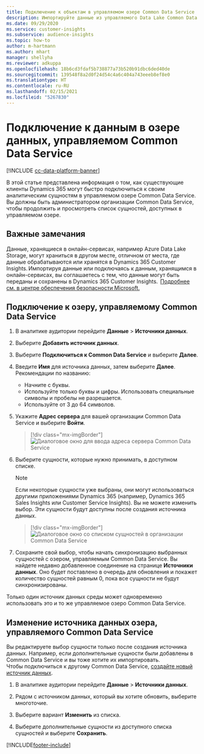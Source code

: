 ```yaml
---
title: Подключение к объектам в управляемом озере Common Data Service
description: Импортируйте данные из управляемого Data Lake Common Data Service.
ms.date: 09/29/2020
ms.service: customer-insights
ms.subservice: audience-insights
ms.topic: how-to
author: m-hartmann
ms.author: mhart
manager: shellyha
ms.reviewer: adkuppa
ms.openlocfilehash: 18b6cd3fdaf5b738877a73b520b91dbc6ded40de
ms.sourcegitcommit: 139548f8a2d0f24d54c4a6c404a743eeeb8ef8e0
ms.translationtype: HT
ms.contentlocale: ru-RU
ms.lasthandoff: 02/15/2021
ms.locfileid: "5267830"
---
```

# <a name="connect-to-data-in-a-common-data-service-managed-data-lake"></a>Подключение к данным в озере данных, управляемом Common Data Service

[!INCLUDE [cc-data-platform-banner](../includes/cc-data-platform-banner.md)]

В этой статье представлена информация о том, как существующие клиенты Dynamics 365 могут быстро подключиться к своим аналитическим сущностям в управляемом озере Common Data Service. Вы должны быть администратором организации Common Data Service, чтобы продолжить и просмотреть список сущностей, доступных в управляемом озере.

## <a name="important-considerations"></a>Важные замечания

Данные, хранящиеся в онлайн-сервисах, например Azure Data Lake Storage, могут храниться в другом месте, отличном от места, где данные обрабатываются или хранятся в Dynamics 365 Customer Insights. Импортируя данные или подключаясь к данным, хранящимся в онлайн-сервисах, вы соглашаетесь с тем, что данные могут быть переданы и сохранены в Dynamics 365 Customer Insights.  [Подробнее см. в центре обеспечения безопасности Microsoft.](https://www.microsoft.com/trust-center)

## <a name="connect-to-a-common-data-service-managed-lake"></a>Подключение к озеру, управляемому Common Data Service

1. В аналитике аудитории перейдите **Данные** > **Источники данных**.

2. Выберите **Добавить источник данных**.

3. Выберите **Подключиться к Common Data Service** и выберите **Далее**.

4. Введите **Имя** для источника данных, затем выберите **Далее**. Рекомендации по названию: 
   - Начните с буквы.
   - Используйте только буквы и цифры. Использовать специальные символы и пробелы не разрешается.
   - Используйте от 3 до 64 символов.

5. Укажите **Адрес сервера** для вашей организации Common Data Service и выберите **Войти**.

   > [!div class="mx-imgBorder"]
   > ![Диалоговое окно для ввода адреса сервера Common Data Service](media/enter-CDS-org-details.png)

6. Выберите сущности, которые нужно принимать, в доступном списке.    

   > [!NOTE]
   > Если некоторые сущности уже выбраны, они могут использоваться другими приложениями Dynamics 365 (например, Dynamics 365 Sales Insights или Customer Service Insights). Вы не можете изменить выбор. Эти сущности будут доступны после создания источника данных.

   > [!div class="mx-imgBorder"]
   > ![Диалоговое окно со списком сущностей в организации Common Data Service](media/select-analytical-entities.png)

7. Сохраните свой выбор, чтобы начать синхронизацию выбранных сущностей с озером, управляемым Common Data Service. Вы найдете недавно добавленное соединение на странице **Источники данных**. Оно будет поставлено в очередь для обновления и покажет количество сущностей равным 0, пока все сущности не будут синхронизированы.

Только один источник данных среды может одновременно использовать это и то же управляемое озеро Common Data Service.

## <a name="edit-a-common-data-service-managed-lake-data-source"></a>Изменение источника данных озера, управляемого Common Data Service

Вы редактируете выбор сущности только после создания источника данных. Например, если дополнительные сущности были добавлены в Common Data Service и вы тоже хотите их импортировать.    
Чтобы подключиться к другому Common Data Service, [создайте новый источник данных](#connect-to-a-common-data-service-managed-lake).

1. В аналитике аудитории перейдите **Данные** > **Источники данных**.

2. Рядом с источником данных, который вы хотите обновить, выберите многоточие.

3. Выберите вариант **Изменить** из списка.

4. Выберите дополнительные сущности из доступного списка сущностей и выберите **Сохранить**.


[!INCLUDE[footer-include](../includes/footer-banner.md)]